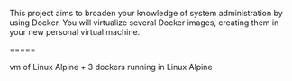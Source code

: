 This project aims to broaden your knowledge of system administration by using Docker. You will virtualize several Docker images, creating them in your new personal virtual machine.

=====

vm of Linux Alpine + 3 dockers running in Linux Alpine
